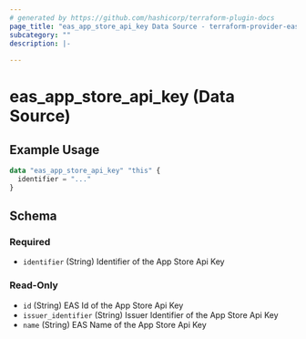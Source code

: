 ```yaml
---
# generated by https://github.com/hashicorp/terraform-plugin-docs
page_title: "eas_app_store_api_key Data Source - terraform-provider-eas"
subcategory: ""
description: |-
  
---
```


# eas_app_store_api_key (Data Source)



## Example Usage

```terraform
data "eas_app_store_api_key" "this" {
  identifier = "..."
}
```

<!-- schema generated by tfplugindocs -->
## Schema

### Required

- `identifier` (String) Identifier of the App Store Api Key

### Read-Only

- `id` (String) EAS Id of the App Store Api Key
- `issuer_identifier` (String) Issuer Identifier of the App Store Api Key
- `name` (String) EAS Name of the App Store Api Key
